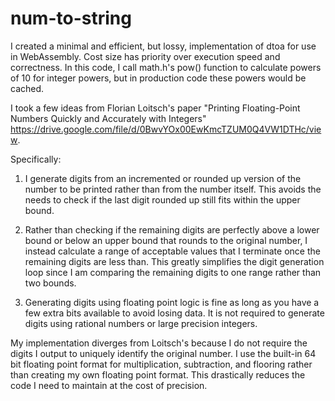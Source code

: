 # num-to-string

I created a minimal and efficient, but lossy, implementation of dtoa for use in WebAssembly.  Cost size has priority over execution speed and correctness.  In this code, I call math.h's pow() function to calculate powers of 10 for integer powers, but in production code these powers would be cached.

I took a few ideas from Florian Loitsch's paper "Printing Floating-Point Numbers Quickly and Accurately with Integers"
https://drive.google.com/file/d/0BwvYOx00EwKmcTZUM0Q4VW1DTHc/view.

Specifically:
1) I generate digits from an incremented or rounded up version of the number to be printed rather than from the number itself.  This avoids the needs to check if the last digit rounded up still fits within the upper bound.

2) Rather than checking if the remaining digits are perfectly above a lower bound or below an upper bound that rounds to the original number, I instead calculate a range of acceptable values that I terminate once the remaining digits are less than.  This greatly simplifies the digit generation loop since I am comparing the remaining digits to one range rather than two bounds.

3) Generating digits using floating point logic is fine as long as you have a few extra bits available to avoid losing data.  It is not required to generate digits using rational numbers or large precision integers.

My implementation diverges from Loitsch's because I do not require the digits I output to uniquely identify the original number. I use the built-in 64 bit floating point format for multiplication, subtraction, and flooring rather than creating my own floating point format.  This drastically reduces the code I need to maintain at the cost of precision.
